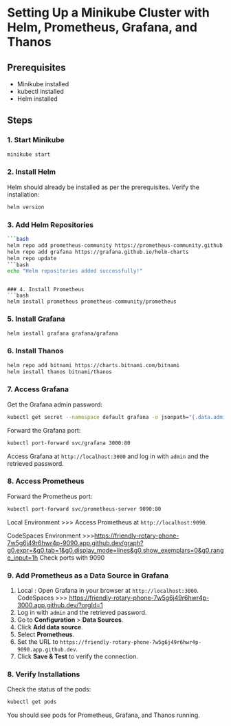 # Setting Up a Minikube Cluster with Helm, Prometheus, Grafana, and Thanos

## Prerequisites
- Minikube installed
- kubectl installed
- Helm installed

## Steps

### 1. Start Minikube
```bash
minikube start
```

### 2. Install Helm
Helm should already be installed as per the prerequisites. Verify the installation:
```bash
helm version
```

### 3. Add Helm Repositories
```bash
```bash
helm repo add prometheus-community https://prometheus-community.github.io/helm-charts
helm repo add grafana https://grafana.github.io/helm-charts
helm repo update
```bash
echo "Helm repositories added successfully!"
```
```

### 4. Install Prometheus
```bash
helm install prometheus prometheus-community/prometheus
```

### 5. Install Grafana
```bash
helm install grafana grafana/grafana
```

### 6. Install Thanos
```bash
helm repo add bitnami https://charts.bitnami.com/bitnami
helm install thanos bitnami/thanos
```

### 7. Access Grafana
Get the Grafana admin password:
```bash
kubectl get secret --namespace default grafana -o jsonpath="{.data.admin-password}" | base64 --decode ; echo
```
Forward the Grafana port:
```bash
kubectl port-forward svc/grafana 3000:80
```
Access Grafana at `http://localhost:3000` and log in with `admin` and the retrieved password.


### 8. Access Prometheus
Forward the Prometheus port:
```bash
kubectl port-forward svc/prometheus-server 9090:80
```
Local Environment >>> Access Prometheus at `http://localhost:9090`.

CodeSpaces Environment >>>https://friendly-rotary-phone-7w5g6j49r6hwr4p-9090.app.github.dev/graph?g0.expr=&g0.tab=1&g0.display_mode=lines&g0.show_exemplars=0&g0.range_input=1h
Check ports with 9090

### 9. Add Prometheus as a Data Source in Grafana
1. Local : Open Grafana in your browser at `http://localhost:3000`.
CodeSpaces >>> https://friendly-rotary-phone-7w5g6j49r6hwr4p-3000.app.github.dev/?orgId=1
2. Log in with `admin` and the retrieved password.
3. Go to **Configuration** > **Data Sources**.
4. Click **Add data source**.
5. Select **Prometheus**.
6. Set the URL to `https://friendly-rotary-phone-7w5g6j49r6hwr4p-9090.app.github.dev`.
7. Click **Save & Test** to verify the connection.

### 8. Verify Installations
Check the status of the pods:
```bash
kubectl get pods
```

You should see pods for Prometheus, Grafana, and Thanos running.
